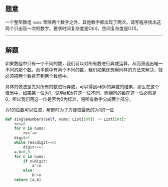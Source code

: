 ## 题意

一个整型数组 `nums` 里除两个数字之外，其他数字都出现了两次。请写程序找出这两个只出现一次的数字。要求时间复杂度是O(n)，空间复杂度是O(1)。

---
## 解题

如果数组中只有一个不同的数，我们可以对所有数进行异或运算，从而筛选出唯一不同的那个数。而本题中有两个不同的数，我们如果还想用同样的方法来解决，就必须把两个数拆开到两个数组中。

具体的做法是先对所有的数进行异或，可以得到a和b的异或的结果，那么在这个值当中，如果某一位为1，说明a和b在这一位不同，而相同的数在这一位必然是0，所以我们用这一位是否为0为标准，将所有数字分成两个部分。

为1的位数可以任取，解题时为了方便取最低的为1的一位

```python
def singleNumbers(self, nums: List[int]) -> List[int]:
	res=0
	for n in nums:
		res^=n 
	digit=1
	while res&digit==0:
		digit<<=1
	a,b=0,0
	for n in nums:
		if n&digit:
			a^=n 
		else:
			b^=n 
	return [a,b]
```